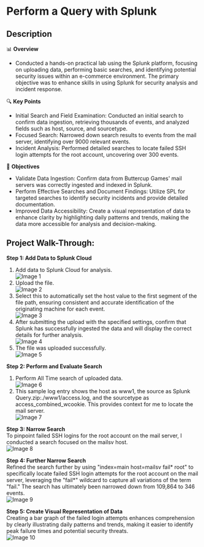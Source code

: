 <h1>Perform a Query with Splunk</h1>

<h2>Description</h2>

📊 **Overview**
  - Conducted a hands-on practical lab using the Splunk platform, focusing on uploading data, performing basic searches, and identifying potential security issues within an e-commerce environment. The primary objective was to enhance skills in using Splunk for security analysis and incident response.
    
🔍 **Key Points**
  - Initial Search and Field Examination: Conducted an initial search to confirm data ingestion, retrieving thousands of events, and analyzed fields such as host, source, and sourcetype.
  - Focused Search: Narrowed down search results to events from the mail server, identifying over 9000 relevant events.
  - Incident Analysis: Performed detailed searches to locate failed SSH login attempts for the root account, uncovering over 300 events.

🚀 **Objectives**
  - Validate Data Ingestion: Confirm data from Buttercup Games' mail servers was correctly ingested and indexed in Splunk.
  - Perform Effective Searches and Document Findings: Utilize SPL for targeted searches to identify security incidents and provide detailed documentation.
  - Improved Data Accessibility: Create a visual representation of data to enhance clarity by highlighting daily patterns and trends, making the data more accessible for analysis and decision-making.

<h2>Project Walk-Through:</h2>

**Step 1: Add Data to Splunk Cloud**  
  1. Add data to Splunk Cloud for analysis. <br/>
  ![Image 1](https://i.imgur.com/X4NUPno.png)
  2. Upload the file. <br/>
  ![Image 2](https://i.imgur.com/1HApmDB.png)
  3. Select this to automatically set the host value to the first segment of the file path, ensuring consistent and accurate identification of the originating machine for each event. <br/>
  ![Image 3](https://i.imgur.com/l8yDZL7.png)
  4. After submitting the upload with the specified settings, confirm that Splunk has successfully ingested the data and will display the correct details for further analysis. <br/>
  ![Image 4](https://i.imgur.com/frS2eEE.png)
  5. The file was uploaded successfully. <br/>
  ![Image 5](https://i.imgur.com/NbVNRwE.png)

**Step 2: Perform and Evaluate Search**  
  1. Perform All Time search of uploaded data. <br/>
  ![Image 6](https://i.imgur.com/Qw8Hlu7.png)
  2. This sample log entry shows the host as www1, the source as Splunk Query.zip:./www1/access.log, and the sourcetype as access_combined_wcookie. This provides context for me to locate the mail server. <br/>
  ![Image 7](https://i.imgur.com/xjol91h.png)

**Step 3: Narrow Search**  
To pinpoint failed SSH logins for the root account on the mail server, I conducted a search focused on the mailsv host. <br/>
![Image 8](https://i.imgur.com/0gItF5M.png)

**Step 4: Further Narrow Search**  
Refined the search further by using "index=main host=mailsv fail* root" to specifically locate failed SSH login attempts for the root account on the mail server, leveraging the "fail*" wildcard to capture all variations of the term "fail." The search has ultimately been narrowed down from 109,864 to 346 events. <br/>
![Image 9](https://i.imgur.com/M9SUAZ6.png)

**Step 5: Create Visual Representation of Data**  
Creating a bar graph of the failed login attempts enhances comprehension by clearly illustrating daily patterns and trends, making it easier to identify peak failure times and potential security threats. <br/>
![Image 10](https://i.imgur.com/wWLKeW3.png)
